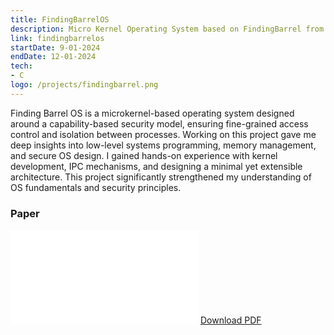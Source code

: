 ```yaml
---
title: FindingBarrelOS
description: Micro Kernel Operating System based on FindingBarrel from ETH Zurich 
link: findingbarrelos 
startDate: 9-01-2024
endDate: 12-01-2024
tech: 
- C
logo: /projects/findingbarrel.png
---
```


Finding Barrel OS is a microkernel-based operating system designed around a capability-based security model, ensuring fine-grained access control and isolation between processes. Working on this project gave me deep insights into low-level systems programming, memory management, and secure OS design. I gained hands-on experience with kernel development, IPC mechanisms, and designing a minimal yet extensible architecture. This project significantly strengthened my understanding of OS fundamentals and security principles.

### Paper

<div className="grid place-items-center">
<object data="/Finding-Barrel-Report.pdf" type="application/pdf" width="700px" height="700px">
    <embed src="/Finding-Barrel-Report.pdf">
    </embed>
</object>
<a href="/Finding-Barrel-Report.pdf" className="text-white">Download PDF</a>
</div>

